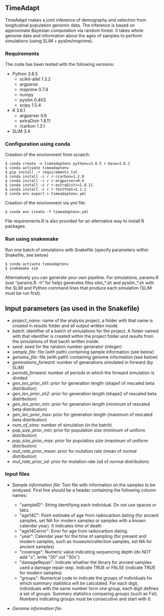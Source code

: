## TimeAdapt

TimeAdapt makes a joint inference of demography and selection from longitudinal population genomic data. The inference is based on approximate Bayesian computation via random forest. It takes whole genome data and information about the ages of samples to perform simulations (using SLiM + pyslim/msprime).

### Requirements

The code has been tested with the following versions:

- Python 3.8.5
  - scikit-allel 1.3.2
  - argparse
  - msprime 0.7.4
  - numpy
  - pyslim 0.403
  - scipy 1.5.4
- R 3.6.1
  - argparser 0.6
  - extraDistr 1.8.11
  - rcarbon 1.3.1
- SLiM 3.4

### Configuration using conda

Creation of the environment from scratch:
```shell
$ conda create -n timeadaptenv python==3.8.5 r-base=3.6.1
$ conda activate timeadaptenv
$ pip install -r requirements.txt 
$ conda install -c r r-rcarbon=1.2.0
$ conda install -c r r-argparser=0.4
$ conda install -c r r-extraDistr=1.8.11
$ conda install -c r r-testthat=2.1.1
$ conda env export > timeadaptenv.yml
```

Creation of the environment via yml file:
```shell
$ conda env create -f timeadaptenv.yml
```

File requirements.R is also provided for an alternative way to install R packages.

### Run using snakemake

Run one batch of simulations with Snakefile (specify parameters within Snakefile, see below)
```shell
$ conda activate timeadaptenv
$ snakemake sim
```

Alternatively you can generate your own pipeline. For simulations, params.R (use "params.R -h" for help) generates files slim_\*.sh and pyslim_\*.sh with the SLiM and Python command lines that produce each simulation (SLiM must be run first).

## Input parameters (as used in the Snakefile)

- *project_name*: name of the analysis project, a folder with that name is created in results folder and all output written inside.
- *batch*: identifier of a batch of simulations for the project. A folder named with that identifier is created within the project folder and results from the simulations of that bacth written inside.
- *seed*: seed for the random number generator (integer)
- *sample_file*: file (with path) containing sample information (see below)
- *genome_file*: file (with path) containing genome information (see below)
- *generations_forward*: number of generations simulated in forward (by SLiM)
- *periods_forward*: number of periods in which the forward simulation is divided
- *gen_len_prior_sh1*: prior for generation length (shape1 of rescaled beta distribution)
- *gen_len_prior_sh2*: prior for generation length (shape2 of rescaled beta distribution)
- *gen_len_prior_min*: prior for generation length (minimum of rescaled beta distribution)
- *gen_len_prior_max*: prior for generation length (maximum of rescaled beta distribution)
- *num_of_sims*: number of simulation (in the batch)
- *pop_size_prior_min*: prior for population size (minimum of uniform distribution)
- *pop_size_prior_max*: prior for population size (maximum of uniform distribution)
- *mut_rate_prior_mean*: prior for mutation rate (mean of normal distribution)
- *mut_rate_prior_sd*: prior for mutation rate (sd of normal distribution)


### Input files

- *Sample information file*: Text file with information on the samples to be analysed. First line should be a header containing the following column names:
   - "sampleID": String identifying each individual. Do not use spaces or tabs.
   - "age14C": Point estimate of age from radiocarbon dating (for ancient samples, set NA for modern samples or samples with a known calendar year). It indicates time of death.
   - "age14Cerror": Error for age from radiocarbon dating.
   - "year": Calendar year for the time of sampling (for present and modern samples, such as museum/collection samples, set NA for ancient samples)
   - "coverage": Numeric value indicating sequencing depth (do NOT add "x", write "30" not "30x")
   - "damageRepair": Indicate whather the library for ancient samples used a damage repair step. Indicate TRUE or FALSE (indicate TRUE for modern samples)
   - "groups": Numerical code to indicate the groups of individuals for which summary statistics will be calculated. For each digit, individuals with the same number form one group, each digit defines a set of groups. Summary statistics comparing groups (such as Fst). Numbers indicating groups must be consecutive and start with 0.

- *Genome information file*:
